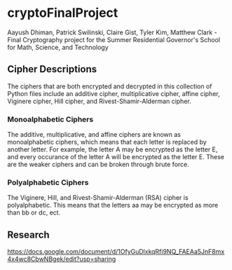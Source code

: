 # cryptoFinalProject
Aayush Dhiman, Patrick Swilinski, Claire Gist, Tyler Kim, Matthew Clark - Final Cryptography project for the Summer Residential Governor's School for Math, Science, and Technology

## Cipher Descriptions
The ciphers that are both encrypted and decrypted in this collection of Python files include an additive cipher, multiplicative cipher, affine cipher, Viginere cipher, Hill cipher, and Rivest-Shamir-Alderman cipher.

### Monoalphabetic Ciphers
The additive, multiplicative, and affine ciphers are known as monoalphabetic ciphers, which means that each letter is replaced by another letter. For example, the letter A may be encrypted as the letter E, and every occurance of the letter A will be encrypted as the letter E. These are the weaker ciphers and can be broken through brute force. 

### Polyalphabetic Ciphers
The Viginere, Hill, and Rivest-Shamir-Alderman (RSA) cipher is polyalphabetic. This means that the letters aa may be encrypted as more than bb or dc, ect.

## Research
https://docs.google.com/document/d/1OfyGuDlxkqRfi9NQ_FAEAa5JnF8mx4x4wc8CbwNBgek/edit?usp=sharing
